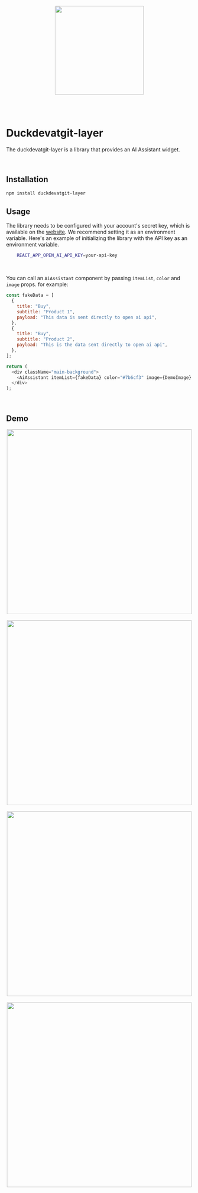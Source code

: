 <p align="center">
  <img src="https://i.imgur.com/nGbznSY.png" width="240" />
</p>

<br />
<br />

# Duckdevatgit-layer

The duckdevatgit-layer is a library that provides an AI Assistant widget.

<br>

## Installation

```bash
npm install duckdevatgit-layer
```

## Usage

The library needs to be configured with your account's secret key, which is available on the [website](https://platform.openai.com/account/api-keys). We recommend setting it as an environment variable. Here's an example of initializing the library with the API key as an environment variable.

```sh
    REACT_APP_OPEN_AI_API_KEY=your-api-key
```

<br>

You can call an `AiAssistant` component by passing `itemList`, `color` and `image` props. for example:

```javascript
const fakeData = [
  {
    title: "Buy",
    subtitle: "Product 1",
    payload: "This data is sent directly to open ai api",
  },
  {
    title: "Buy",
    subtitle: "Product 2",
    payload: "This is the data sent directly to open ai api",
  },
];

return (
  <div className="main-background">
    <AiAssistant itemList={fakeData} color="#7b6cf3" image={DemoImage} />
  </div>
);
```

<br/>

## Demo

 <div style="text-align:center"><img src="https://i.imgur.com/cqOOFEp.png" width="500"></div>
 <br/>
 <div style="text-align:center"><img src="https://i.imgur.com/7ikvpcb.png" width="500"></div>
  <br/>
 <div style="text-align:center"><img src="https://i.imgur.com/X1xMc19.png" width="500"></div>
  <br/>
 <div style="text-align:center"><img src="https://i.imgur.com/TjeuYur.png" width="500"></div>
